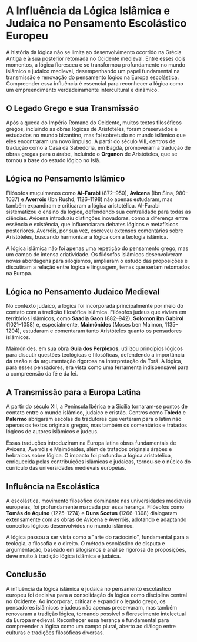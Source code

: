 # A Influência da Lógica Islâmica e Judaica no Pensamento Escolástico Europeu

A história da lógica não se limita ao desenvolvimento ocorrido na Grécia Antiga e à sua posterior retomada no Ocidente medieval. Entre esses dois momentos, a lógica floresceu e se transformou profundamente no mundo islâmico e judaico medieval, desempenhando um papel fundamental na transmissão e renovação do pensamento lógico na Europa escolástica. Compreender essa influência é essencial para reconhecer a lógica como um empreendimento verdadeiramente intercultural e dinâmico.

## O Legado Grego e sua Transmissão

Após a queda do Império Romano do Ocidente, muitos textos filosóficos gregos, incluindo as obras lógicas de Aristóteles, foram preservados e estudados no mundo bizantino, mas foi sobretudo no mundo islâmico que eles encontraram um novo impulso. A partir do século VIII, centros de tradução como a Casa da Sabedoria, em Bagdá, promoveram a tradução de obras gregas para o árabe, incluindo o **Organon** de Aristóteles, que se tornou a base do estudo lógico no Islã.

## Lógica no Pensamento Islâmico

Filósofos muçulmanos como **Al-Farabi** (872–950), **Avicena** (Ibn Sina, 980–1037) e **Averróis** (Ibn Rushd, 1126–1198) não apenas estudaram, mas também expandiram e criticaram a lógica aristotélica. Al-Farabi sistematizou o ensino da lógica, defendendo sua centralidade para todas as ciências. Avicena introduziu distinções inovadoras, como a diferença entre essência e existência, que influenciaram debates lógicos e metafísicos posteriores. Averróis, por sua vez, escreveu extensos comentários sobre Aristóteles, buscando harmonizar a lógica com a teologia islâmica.

A lógica islâmica não foi apenas uma repetição do pensamento grego, mas um campo de intensa criatividade. Os filósofos islâmicos desenvolveram novas abordagens para silogismos, ampliaram o estudo das proposições e discutiram a relação entre lógica e linguagem, temas que seriam retomados na Europa.

## Lógica no Pensamento Judaico Medieval

No contexto judaico, a lógica foi incorporada principalmente por meio do contato com a tradição filosófica islâmica. Filósofos judeus que viviam em territórios islâmicos, como **Saadia Gaon** (882–942), **Solomon ibn Gabirol** (1021–1058) e, especialmente, **Maimônides** (Moses ben Maimon, 1135–1204), estudaram e comentaram tanto Aristóteles quanto os pensadores islâmicos.

Maimônides, em sua obra **Guia dos Perplexos**, utilizou princípios lógicos para discutir questões teológicas e filosóficas, defendendo a importância da razão e da argumentação rigorosa na interpretação da Torá. A lógica, para esses pensadores, era vista como uma ferramenta indispensável para a compreensão da fé e da lei.

## A Transmissão para a Europa Latina

A partir do século XII, a Península Ibérica e a Sicília tornaram-se pontos de contato entre o mundo islâmico, judaico e cristão. Centros como **Toledo** e **Palermo** abrigaram escolas de tradutores que verteram para o latim não apenas os textos originais gregos, mas também os comentários e tratados lógicos de autores islâmicos e judeus.

Essas traduções introduziram na Europa latina obras fundamentais de Avicena, Averróis e Maimônides, além de tratados originais árabes e hebraicos sobre lógica. O impacto foi profundo: a lógica aristotélica, enriquecida pelas contribuições islâmicas e judaicas, tornou-se o núcleo do currículo das universidades medievais europeias.

## Influência na Escolástica

A escolástica, movimento filosófico dominante nas universidades medievais europeias, foi profundamente marcada por essa herança. Filósofos como **Tomás de Aquino** (1225–1274) e **Duns Scotus** (1266–1308) dialogaram extensamente com as obras de Avicena e Averróis, adotando e adaptando conceitos lógicos desenvolvidos no mundo islâmico.

A lógica passou a ser vista como a "arte do raciocínio", fundamental para a teologia, a filosofia e o direito. O método escolástico de disputa e argumentação, baseado em silogismos e análise rigorosa de proposições, deve muito à tradição lógica islâmica e judaica.

## Conclusão

A influência da lógica islâmica e judaica no pensamento escolástico europeu foi decisiva para a consolidação da lógica como disciplina central no Ocidente. Ao incorporar, criticar e expandir o legado grego, os pensadores islâmicos e judeus não apenas preservaram, mas também renovaram a tradição lógica, tornando possível o florescimento intelectual da Europa medieval. Reconhecer essa herança é fundamental para compreender a lógica como um campo plural, aberto ao diálogo entre culturas e tradições filosóficas diversas.